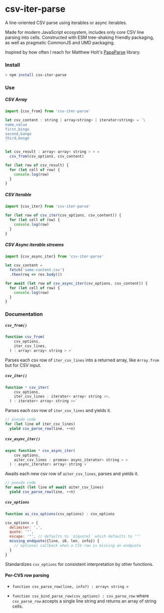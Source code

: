 # csv-iter-parse

A line-oriented CSV parse using iterables or async iterables.
 
Made for modern JavaScript ecosystem, includes only core CSV line parsing into cells.
Constructed with ESM tree-shaking friendly packaging, as well as pragmatic CommonJS and UMD packaging.

Inspired by how often I reach for Matthew Holt's [PapaParse](https://www.papaparse.com) library.

### Install

```bash
> npm install csv-iter-parse
```

### Use

##### CSV Array

```javascript
import {csv_from} from 'csv-iter-parse'

let csv_content : string | array<string> | iterator<string> = `\
name,value
first,bingo
second,bango
third,bongo
`

let csv_result : array< array< string > > =
  csv_from(csv_options, csv_content)

for (let row of csv_result) {
  for (let cell of row) {
    console.log(row)
  }
}
```

##### CSV Iterable

```javascript
import {csv_iter} from 'csv-iter-parse'

for (let row of csv_iter(csv_options, csv_content)) {
  for (let cell of row) {
    console.log(row)
  }
}
```

##### CSV Async iterable streams

```javascript
import {csv_async_iter} from 'csv-iter-parse'

let csv_content =
  fetch('some-content.csv')
  .then(req => res.body())

for await (let row of csv_async_iter(csv_options, csv_content)) {
  for (let cell of row) {
    console.log(row)
  }
}
```

### Documentation

##### `csv_from()`
```javascript
function csv_from(
    csv_options,
    iter_csv_lines,
  ) : array< array< string > >`
```

Parses each csv row of `iter_csv_lines` into a returned array, like `Array.from` but for CSV input.

##### `csv_iter()`
```javascript
function * csv_iter(
    csv_options,
    iter_csv_lines : iterator< array< string >>,
  ) : iterator< array< string >>`
```

Parses each csv row of `iter_csv_lines` and yields it.

```javascript
// pseudo code
for (let line of iter_csv_lines)
  yield csv_parse_row(line, ++n)
```

##### `csv_async_iter()`

```javascript
async function * csv_async_iter(
    csv_options,
    aiter_csv_lines : promse< async_iterator< string > >
  ) : async_iterator< array< string >`
```

Awaits each new csv row of `aiter_csv_lines`, parses and yields it.
  
```javascript
// pseudo code
for await (let line of await aiter_csv_lines)
  yield csv_parse_row(line, ++n)
```

##### `csv_options`

```javascript
function as_csv_options(csv_options) : csv_options

csv_options = {
  delimiter: ',',
  quote: '"',
  escape: '"', // defaults to `${quote}` which defaults to '"'
  missing_endquote({line, i0, len, info}) {
    // optional callback when a CSV row is missing an endquote
  }
}
```
Standardizes `csv_options` for consistent interpretation by other functions.

#### Per-CVS row parsing

- `function csv_parse_row(line, info?) : array< string >`

- `function csv_bind_parse_row(csv_options) : csv_parse_row`
  where `csv_parse_row` accepts a single line string and returns an array of string cells.

